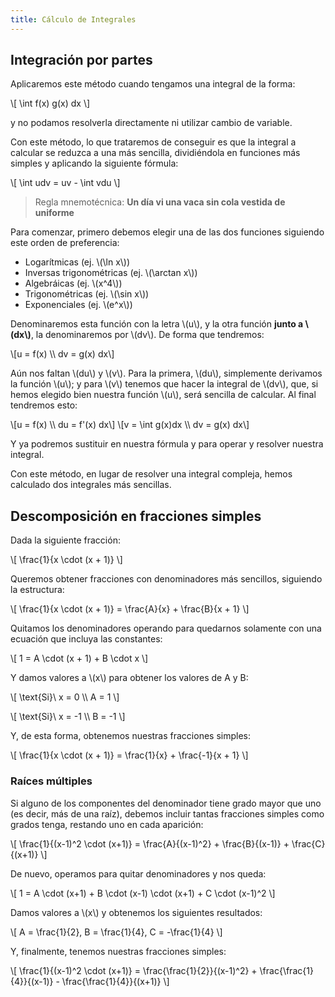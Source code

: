 ```yaml
---
title: Cálculo de Integrales
---
```


## Integración por partes

Aplicaremos este método cuando tengamos una integral de la forma:

\\[
  \int f(x) g(x) dx
\\]

y no podamos resolverla directamente ni utilizar cambio de variable.

Con este método, lo que trataremos de conseguir es que la integral a calcular se reduzca a una más sencilla, dividiéndola en funciones más simples y aplicando la siguiente fórmula:

\\[
  \int udv = uv - \int vdu
\\]

> Regla mnemotécnica: **Un día vi una vaca sin cola vestida de uniforme**

Para comenzar, primero debemos elegir una de las dos funciones siguiendo este orden de preferencia:

* Logarítmicas (ej. \\(\ln x\\))
* Inversas trigonométricas (ej. \\(\arctan x\\))
* Algebráicas (ej. \\(x^4\\))
* Trigonométricas (ej. \\(\sin x\\))
* Exponenciales (ej. \\(e^x\\))

Denominaremos esta función con la letra \\(u\\), y la otra función **junto a \\(dx\\)**, la denominaremos por \\(dv\\). De forma que tendremos:

\\[u = f(x) \\\\ dv = g(x) dx\\]

Aún nos faltan \\(du\\) y \\(v\\). Para la primera, \\(du\\), simplemente derivamos la función \\(u\\); y para \\(v\\) tenemos que hacer la integral de \\(dv\\), que, si hemos elegido bien nuestra función \\(u\\), será sencilla de calcular. Al final tendremos esto:

\\[u = f(x) \\\\ du = f'(x) dx\\]
\\[v = \int g(x)dx \\\\ dv = g(x) dx\\]

Y ya podremos sustituir en nuestra fórmula y para operar y resolver nuestra integral.

Con este método, en lugar de resolver una integral compleja, hemos calculado dos integrales más sencillas.

## Descomposición en fracciones simples

Dada la siguiente fracción:

\\[ \frac{1}{x \cdot (x + 1)} \\]

Queremos obtener fracciones con denominadores más sencillos, siguiendo la estructura:

\\[ \frac{1}{x \cdot (x + 1)} = \frac{A}{x} + \frac{B}{x + 1} \\]

Quitamos los denominadores operando para quedarnos solamente con una ecuación que incluya las constantes:

\\[ 1 = A \cdot (x + 1) + B \cdot x \\]

Y damos valores a \\(x\\) para obtener los valores de A y B:

\\[ \text{Si}\ x = 0 \\\\ A = 1 \\]

\\[ \text{Si}\ x = -1 \\\\ B = -1 \\]

Y, de esta forma, obtenemos nuestras fracciones simples:

\\[ \frac{1}{x \cdot (x + 1)} = \frac{1}{x} + \frac{-1}{x + 1} \\]

### Raíces múltiples

Si alguno de los componentes del denominador tiene grado mayor que uno (es decir, más de una raíz), debemos incluir tantas fracciones simples como grados tenga, restando uno en cada aparición:

\\[
  \frac{1}{(x-1)^2 \cdot (x+1)} =
    \frac{A}{(x-1)^2} +
    \frac{B}{(x-1)} +
    \frac{C}{(x+1)}
\\]

De nuevo, operamos para quitar denominadores y nos queda:

\\[ 1 = A \cdot (x+1) + B \cdot (x-1) \cdot (x+1) + C \cdot (x-1)^2 \\]

Damos valores a \\(x\\) y obtenemos los siguientes resultados:

\\[ A = \frac{1}{2}, B = \frac{1}{4}, C = -\frac{1}{4} \\]

Y, finalmente, tenemos nuestras fracciones simples:

\\[
  \frac{1}{(x-1)^2 \cdot (x+1)} =
    \frac{\frac{1}{2}}{(x-1)^2} +
    \frac{\frac{1}{4}}{(x-1)} -
    \frac{\frac{1}{4}}{(x+1)}
\\]
